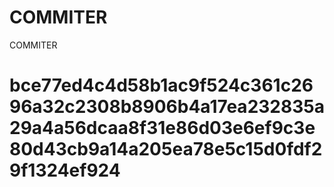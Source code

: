 # COMMITER
COMMITER






# bce77ed4c4d58b1ac9f524c361c2696a32c2308b8906b4a17ea232835a29a4a56dcaa8f31e86d03e6ef9c3e80d43cb9a14a205ea78e5c15d0fdf29f1324ef924
